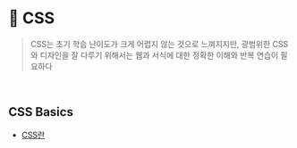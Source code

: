 # 🎄 CSS

> CSS는 초기 학습 난이도가 크게 어렵지 않는 것으로 느껴지지만, 광범위한 CSS와 디자인을 잘 다루기 위해서는 웹과 서식에 대한 정확한 이해와 반복 연습이 필요하다

<br>

## CSS Basics

- [CSS란]()
